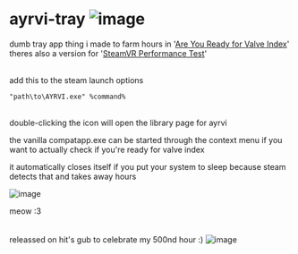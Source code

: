 # ayrvi-tray ![image](https://cdn.discordapp.com/emojis/965749654581035028.gif?size=32)
dumb tray app thing i made to farm hours in '[Are You Ready for Valve Index](https://store.steampowered.com/app/1070910/Are_you_ready_for_Valve_Index/)'
theres also a version for '[SteamVR Performance Test](https://store.steampowered.com/app/323910/SteamVR_Performance_Test/)'

\
add this to the steam launch options
```
"path\to\AYRVI.exe" %command%
```
\
double-clicking the icon will open the library page for ayrvi

the vanilla compatapp.exe can be started through the context menu if you want to actually check if you're ready for valve index

it automatically closes itself if you put your system to sleep because steam  detects that and takes away hours

![image](https://github.com/patmanf/ayrvi-tray/assets/27874300/405fb236-2f5f-4c78-9f3d-77b918ce4ec5)

meow :3
\
\
\
releassed on hit's gub to celebrate my 500nd hour :)
![image](https://github.com/patmanf/ayrvi-tray/assets/27874300/7739e8d3-934c-4604-ba2d-a9e5807b8353)
